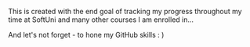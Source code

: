 This is created with the end goal of tracking my progress throughout my time at SoftUni and many other courses I am enrolled in...

And let's not forget - to hone my GitHub skills : )
